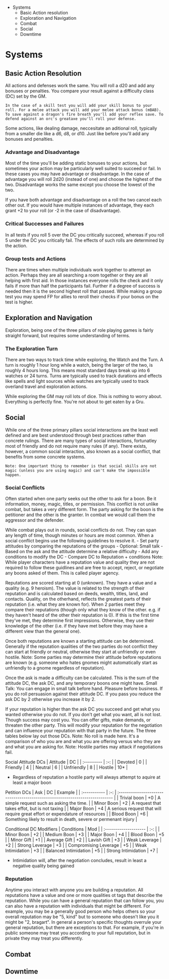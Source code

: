 - Systems
    - Basic Action resolution
    - Exploration and Navigation
    - Combat
    - Social
    - Downtime

# Systems

## Basic Action Resolution

All actions and defenses work the same. You will roll a d20 and add any bonuses or penalties. You compare your result against a difficulty class (DC) set by the GM.

    In the case of a skill test you will add your skill bonus to your roll. For a melee attack you will add your melee attack bonus (mBAB). To save against a dragon's fire breath you'll add your reflex save. To defend against an orc's greataxe you'll roll your defense.

Some actions, like dealing damage, neccesitate an aditional roll, typically from a smaller die like a d6, d8, or d10. Just like before you'll add any bonuses and penalties.

### Advantage and Disadvantage

Most of the time you'll be adding static bonuses to your actions, but sometimes your action may be particularly well suited to succeed or fail. In these cases you may have advantage or disadvantage. In the case of advantage you will roll 2d20 (instead of one) and choose the highest of the two. Disadvantage works the same except you choose the lowest of the two.

If you have both advantage and disadvantage on a roll the two cancel each other out. If you would have multiple instances of advantage, they each grant +2 to your roll (or -2 in the case of disadvantage).

### Critical Successes and Failures

In all tests if you roll 5 over the DC you critically succeed, whereas if you roll 5 under the DC you critically fail. The effects of such rolls are determined by the action.

### Group tests and Actions

There are times when multiple individuals work together to attempt an action. Perhaps they are all searching a room together or they are all helping with first aid.
In those instances everyone rolls the check and it only fails if more than half the participants fail. Further if a degree of success is needed then it is the second highest roll that passed. While making a group test you may spend FP for allies to reroll their checks if your bonus on the test is higher.

## Exploration and Navigation

Exploration, being one of the three pillars of role playing games is fairly straight forward, but requires some understanding of terms.

### The Exploration Turn

There are two ways to track time while exploring, the Watch and the Turn.
A turn is roughly 1 hour long while a watch, being the larger of the two, is roughly 4 hours long. This means most standard days break up into 6 watches or 24 turns.
Turns are typically used to track durations and effects like spells and light sources while watches are typically used to track overland travel and exploration actions.

While exploring the GM may roll lots of dice. This is nothing to worry about. Everything is perfectly fine. You're not about to get eaten by a Gru.

## Social

While one of the three primary pillars social interactions are the least well defined and are best understood through best practices rather than concrete rulings. There are many types of social interactions, fortunatley most of friendly and do not require many rules (if any). There exists, however, a common social interaction, also known as a social conflict, that benefits from some concrete systems.

    Note: One important thing to remember is that social skills are not magic (unless you are using magic) and can't make the impossible happen.

### Social Conflicts

Often started when one party seeks out the other to ask for a boon. Be it information, money, magic, titles, or permission. This conflict is not unlike combat, but takes a very different form. The party asking for the boon is the petitioner and the other is the granter. In combat we would call them the aggressor and the defender.

While combat plays out in rounds, social conflicts do not. They can span any length of time, though minutes or hours are most common. When a social conflict begins use the following guidelines to resolve it.
    - Set party attitudes by comparing the reputations of the groups
    - Optional: Small talk
    - Based on the ask and the attitude determine a relative difficulty
    - Add any conditions to modify the DC
    - Compare DC to Reputation + conditions
    Note: While player characters have a reputation value and quality they are not required to follow these guidlines and are free to accept, reject, or negotiate any boons asked of them. This is called player agency.

Reputations are scored starting at 0 (unknown). They have a value and a quality (e.g. 9 heroism). The value is related to the strength of their reputation and is calculated based on deeds, wealth, titles, land, and contacts. Quality, on the otherhand, reflects the greatest parts of their reputation (i.e. what they are known for). 
    When 2 parties meet they compare their reputations (though only what they know of the other. e.g. if they haven't heard of the other their reputation is 0). If this is the first time they've met, they determine first impressions. Otherwise, they use their knowledge of the other (i.e. if they have met before they may have a different view than the general one).

Once both reputations are known a starting attitude can be determined. Generally if the reputation qualities of the two parties do not conflict they can start at friendly or neutral, otherwise they start at unfriendly or even hostile.
    Note: Some parties may determine their attitude before reputations are known (e.g. someone who hates gnomes might automatically start as unfriendly to a gnome regardless of reputation).

Once the ask is made a difficulty can be calculated. This is the sum of the attitude DC, the ask DC, and any temporary boons one might have.
    Small Talk: You can engage in small talk before hand. Pleasure before business. If you do roll persuasion against their attitude DC. If you pass you reduce the ask DC by 2 otherwise you increase it by 2.

If your reputation is higher than the ask DC you succeed and get what you wanted otherwise you do not. If you don't get what you want, all is not lost. Though success may cost you. You can offer gifts, make demands, or threaten the other party. This will modify your reputation for the negotiation and can influence your reputation with that party in the future. The three tables below lay out those DCs.
    Note: No roll is made here. It's a comparison of who you are and what you are offering versus who they are and what you are asking for.
    Note: Hostile parties may attack if negotiations fail.


Social Attitude DCs
| Attitude   | DC  |
| :--------- | :-: |
| Devoted    |  0  |
| Friendly   |  4  |
| Neutral    |  6  |
| Unfriendly |  8  |
| Hostile    | 10* |
* Regardless of reputation a hostile party will always attempt to aquire at least a major boon

Petition DCs
| Ask          | DC  | Example                                                                      |
| :----------- | :-: | :--------------------------------------------------------------------------- |
| Trivial boon | +0  | A simple request such as asking the time.                                    |
| Minor Boon   | +2  | A request that takes effot, but is not taxing                                |
| Major Boon   | +4  | A serious request that will require great effort or expendature of resources |
| Blood Boon   | +6  | Something likely to result in death, severe or permenant injury              |

Conditional DC Modifiers
| Conditions            | Mod |
| :-------------------- | :-: |
| Minor Boon            | +2  |
| Medium Boon           | +3  |
| Major Boon            | +4  |
| Blood Boon            | +5  |
| Minor Gift            | +1  |
| Average Gift          | +2  |
| Lavish Gift           | +3  |
| Weak Leverage         | +2  |
| Strong Leverage       | +3  |
| Compromising Leverage | +5  |
| Weak Intimidation     | +3  |
| Balanced Intimidation | +5  |
| Strong Intimidation   | +7  |
* Intimidation will, after the negotiation concludes, result in least a negative quality being gained

### Reputation

Anytime you interact with anyone you are building a reputation. All reputations have a value and one or more qualities ot tags that describe the reputation.
While you can have a general reputation that can follow you, you can also have a reputation with individuals that might be different. For example, you may be a generally good person who helps others so your overall reputation may be "5, kind" but to someone who doesn't like you it might be "2, bragart". In general a person's specific thoughts overrule your general reputation, but there are exceptions to that. For example, if you're in public someone may treat you according to your full reputation, but in private they may treat you differently.

## Combat

## Downtime